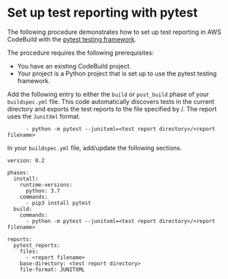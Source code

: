 # Set up test reporting with pytest<a name="test-report-pytest"></a>

The following procedure demonstrates how to set up test reporting in AWS CodeBuild with the [pytest testing framework](https://docs.pytest.org/)\. 

The procedure requires the following prerequisites:
+ You have an existing CodeBuild project\.
+ Your project is a Python project that is set up to use the pytest testing framework\.

Add the following entry to either the `build` or `post_build` phase of your `buildspec.yml` file\. This code automatically discovers tests in the current directory and exports the test reports to the file specified by *<test report directory>*/*<report filename>*\. The report uses the `JunitXml` format\.

```
      - python -m pytest --junitxml=<test report directory>/<report filename>
```

In your `buildspec.yml` file, add/update the following sections\.

```
version: 0.2

phases:
  install:
    runtime-versions:
      python: 3.7
    commands:
      - pip3 install pytest
  build:
    commands:
      - python -m pytest --junitxml=<test report directory>/<report filename>

reports:
  pytest_reports:
    files:
      - <report filename>
    base-directory: <test report directory>
    file-format: JUNITXML
```